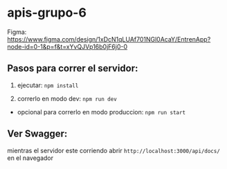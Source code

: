 # apis-grupo-6

Figma: https://www.figma.com/design/1xDcN1qLUAf701NGl0AcaY/EntrenApp?node-id=0-1&p=f&t=xYvQJVp16b0jF6j0-0

## Pasos para correr el servidor:

1) ejecutar: `npm install`

2) correrlo en modo dev: `npm run dev`

- opcional para correrlo en modo produccion: `npm run start`

## Ver Swagger:

mientras el servidor este corriendo abrir `http://localhost:3000/api/docs/` en el navegador